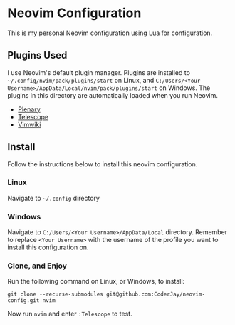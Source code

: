# Neovim Configuration

This is my personal Neovim configuration using Lua for configuration.

## Plugins Used

I use Neovim's default plugin manager. Plugins are installed to `~/.config/nvim/pack/plugins/start` on Linux, and `C:/Users/<Your Username>/AppData/Local/nvim/pack/plugins/start` on Windows. The plugins in this directory are automatically loaded when you run Neovim.

* [Plenary](https://github.com/nvim-lua/plenary.nvim)
* [Telescope](https://github.com/nvim-telescope/telescope.nvim)
* [Vimwiki](https://github.com/vimwiki/vimwiki)

## Install

Follow the instructions below to install this neovim configuration.

### Linux

Navigate to `~/.config` directory

### Windows

Navigate to `C:/Users/<Your Username>/AppData/Local` directory. Remember to replace `<Your Username>` with the username of the profile you want to install this configuration on.

### Clone, and Enjoy

Run the following command on Linux, or Windows, to install:

    git clone --recurse-submodules git@github.com:CoderJay/neovim-config.git nvim

Now run `nvim` and enter `:Telescope` to test.
